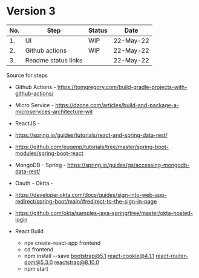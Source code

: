 # Version 3

|No. | Step | Status | Date |
|---|---|---|---|
|1.| UI | WIP  | 22-May-22 |
|2.| Github actions | WIP | 22-May-22|
|3.| Readme status links | | 22-May-22 |
Source for steps
* Github Actions - https://tomgregory.com/build-gradle-projects-with-github-actions/
* Micro Service -  https://dzone.com/articles/build-and-package-a-microservices-architecture-wit

* ReactJS -
 * https://spring.io/guides/tutorials/react-and-spring-data-rest/
 * https://github.com/eugenp/tutorials/tree/master/spring-boot-modules/spring-boot-react

* MongoDB - Spring - https://spring.io/guides/gs/accessing-mongodb-data-rest/

* Oauth - Oktta -
* https://developer.okta.com/docs/guides/sign-into-web-app-redirect/spring-boot/main/#redirect-to-the-sign-in-page
* https://github.com/okta/samples-java-spring/tree/master/okta-hosted-login

* React Build
  * npx create-react-app frontend    
  * cd frontend     
  * npm install --save bootstrap@5.1 react-cookie@4.1.1 react-router-dom@5.3.0 reactstrap@8.10.0
  * npm start

  
